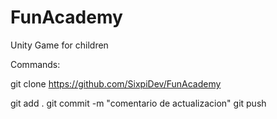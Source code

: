 # FunAcademy
Unity Game for children

Commands:

git clone https://github.com/SixpiDev/FunAcademy

git add .
git commit -m "comentario de actualizacion"
git push
